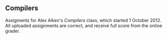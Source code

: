 ## Compilers

Assigments for Alex Aiken's *Compilers* class, which started 1 October 2012. All uploaded assignments are correct, and receive full score from the online grader.